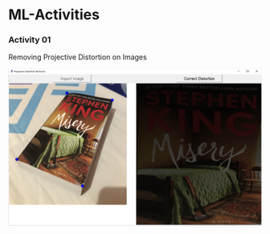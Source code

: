 # ML-Activities

### Activity 01
Removing Projective Distortion on Images

![program screenshot!](01_Removing_Projective_Distortion/act01_screenshot.png) 

